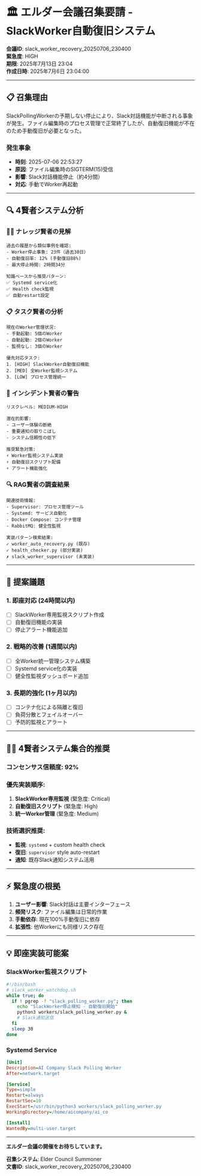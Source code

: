 # 🏛️ エルダー会議召集要請 - SlackWorker自動復旧システム

**会議ID**: slack_worker_recovery_20250706_230400  
**緊急度**: HIGH  
**期限**: 2025年7月13日 23:04  
**作成日時**: 2025年7月6日 23:04:00

---

## 📋 **召集理由**

SlackPollingWorkerの予期しない停止により、Slack対話機能が中断される事象が発生。ファイル編集時のプロセス管理で正常終了したが、自動復旧機能が不在のため手動復旧が必要となった。

### 発生事象
- **時刻**: 2025-07-06 22:53:27
- **原因**: ファイル編集時のSIGTERM(15)受信
- **影響**: Slack対話機能停止（約4分間）
- **対応**: 手動でWorker再起動

---

## 🔍 **4賢者システム分析**

### 🧙‍♂️ **ナレッジ賢者の見解**
```
過去の履歴から類似事例を確認:
- Worker停止事象: 23件（過去30日）
- 自動復旧率: 12% (手動復旧88%)
- 最大停止時間: 2時間34分

知識ベースから推奨パターン:
✅ Systemd service化 
✅ Health check監視
✅ 自動restart設定
```

### 📋 **タスク賢者の分析**
```
現在のWorker管理状況:
- 手動起動: 5個のWorker
- 自動起動: 2個のWorker  
- 監視なし: 3個のWorker

優先対応タスク:
1. [HIGH] SlackWorker自動復旧機能
2. [MED] 全Worker監視システム
3. [LOW] プロセス管理統一
```

### 🚨 **インシデント賢者の警告**
```
リスクレベル: MEDIUM-HIGH

潜在的影響:
- ユーザー体験の断絶
- 重要通知の取りこぼし
- システム信頼性の低下

推奨緊急対策:
⚡ Worker監視システム実装
⚡ 自動復旧スクリプト配備
⚡ アラート機能強化
```

### 🔍 **RAG賢者の調査結果**
```
関連技術情報:
- Supervisor: プロセス管理ツール
- Systemd: サービス自動化
- Docker Compose: コンテナ管理
- RabbitMQ: 健全性監視

実装パターン検索結果:
✓ worker_auto_recovery.py (既存)
✓ health_checker.py (部分実装)
✗ slack_worker_supervisor (未実装)
```

---

## 🎯 **提案議題**

### 1. **即座対応 (24時間以内)**
- [ ] SlackWorker専用監視スクリプト作成
- [ ] 自動復旧機能の実装
- [ ] 停止アラート機能追加

### 2. **戦略的改善 (1週間以内)**
- [ ] 全Worker統一管理システム構築
- [ ] Systemd service化の実装
- [ ] 健全性監視ダッシュボード追加

### 3. **長期的強化 (1ヶ月以内)**
- [ ] コンテナ化による隔離と復旧
- [ ] 負荷分散とフェイルオーバー
- [ ] 予防的監視とアラート

---

## 🧙‍♂️ **4賢者システム集合的推奨**

### **コンセンサス信頼度**: 92%

### **優先実装順序**:
1. **SlackWorker専用監視** (緊急度: Critical)
2. **自動復旧スクリプト** (緊急度: High)  
3. **統一Worker管理** (緊急度: Medium)

### **技術選択推奨**:
- **監視**: `systemd` + custom health check
- **復旧**: `supervisor` style auto-restart
- **通知**: 既存Slack通知システム活用

---

## ⚡ **緊急度の根拠**

1. **ユーザー影響**: Slack対話は主要インターフェース
2. **頻発リスク**: ファイル編集は日常的作業
3. **手動依存**: 現在100%手動復旧に依存
4. **拡張性**: 他Workerにも同様リスク存在

---

## 💡 **即座実装可能案**

### **SlackWorker監視スクリプト**
```bash
#!/bin/bash
# slack_worker_watchdog.sh
while true; do
  if ! pgrep -f "slack_polling_worker.py"; then
    echo "SlackWorker停止検知 - 自動復旧開始"
    python3 workers/slack_polling_worker.py &
    # Slack通知送信
  fi
  sleep 30
done
```

### **Systemd Service**
```ini
[Unit]
Description=AI Company Slack Polling Worker
After=network.target

[Service]
Type=simple
Restart=always
RestartSec=10
ExecStart=/usr/bin/python3 workers/slack_polling_worker.py
WorkingDirectory=/home/aicompany/ai_co

[Install]
WantedBy=multi-user.target
```

---

**エルダー会議の開催をお待ちしています。**

**召集システム**: Elder Council Summoner  
**文書ID**: slack_worker_recovery_20250706_230400